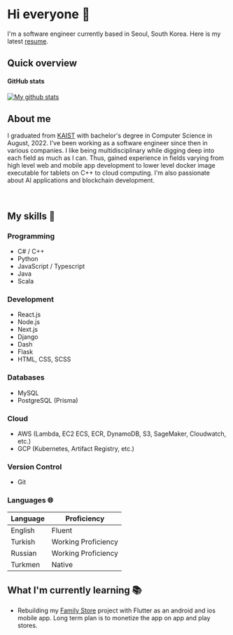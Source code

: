 # Hi everyone :wave:

I'm a software engineer currently based in Seoul, South Korea. Here is my latest [resume](https://intizar-t.github.io/resume.github.io/).

<!---
<details>
<summary>
  More stuff about me
</summary>
-->

## Quick overview

#### GitHub stats

<a href="https://github.com/anuraghazra/github-readme-stats">
  <img align="center" src="https://github-readme-stats.anuraghazra1.vercel.app/api?username=Intizar-T&theme=dracula" alt="My github stats" />
</a>

<br />

## About me

I graduated from [KAIST](https://www.kaist.ac.kr/en/) with bachelor's degree in Computer Science in August, 2022. I've been working as a software engineer since then in various companies. I like being
multidisciplinary while digging deep into each field as much as I can. Thus, gained experience in fields varying from high level web and mobile app development to lower level docker image executable
for tablets on C++ to cloud computing. I'm also passionate about AI applications and blockchain development.

<br />

## My skills 📜

### Programming

- C# / C++
- Python
- JavaScript / Typescript
- Java
- Scala

### Development

- React.js
- Node.js
- Next.js
- Django
- Dash
- Flask
- HTML, CSS, SCSS

### Databases

- MySQL
- PostgreSQL (Prisma)

### Cloud

- AWS (Lambda, EC2 ECS, ECR, DynamoDB, S3, SageMaker, Cloudwatch, etc.)
- GCP (Kubernetes, Artifact Registry, etc.)

### Version Control

- Git

### Languages 🌐

| Language | Proficiency         |
| -------- | ------------------- |
| English  | Fluent              |
| Turkish  | Working Proficiency |
| Russian  | Working Proficiency |
| Turkmen  | Native              |

## What I'm currently learning 📚

- Rebuilding my [Family Store](https://intizar-t.github.io/family-store/) project with Flutter as an android and ios mobile app. Long term plan is to monetize the app on app and play stores.

<!---
</details>
-->
